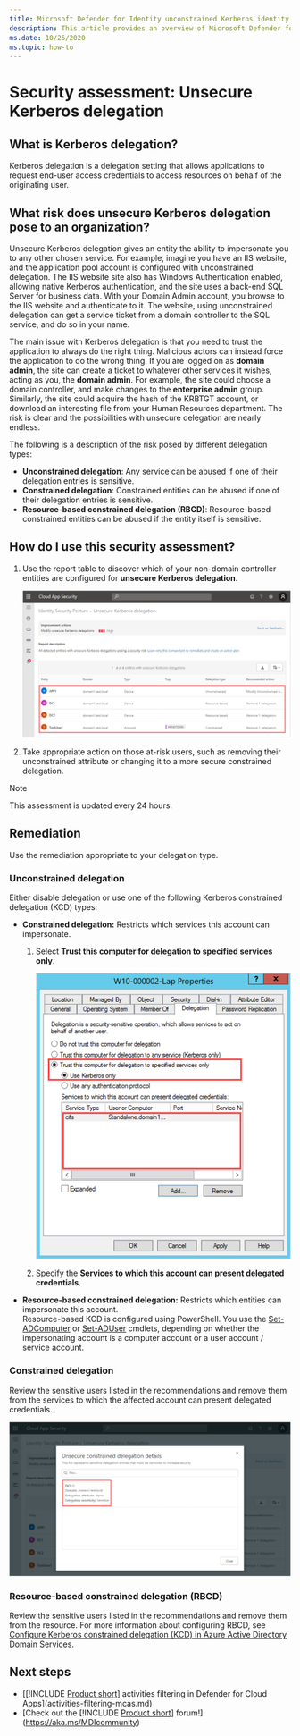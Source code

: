 ```yaml
---
title: Microsoft Defender for Identity unconstrained Kerberos identity security posture assessment
description: This article provides an overview of Microsoft Defender for Identity's unconstrained Kerberos identity security posture assessment reports.
ms.date: 10/26/2020
ms.topic: how-to
---
```


# Security assessment: Unsecure Kerberos delegation

## What is Kerberos delegation?

Kerberos delegation is a delegation setting that allows applications to request end-user access credentials to access resources on behalf of the originating user.

## What risk does unsecure Kerberos delegation pose to an organization?

Unsecure Kerberos delegation gives an entity the ability to impersonate you to any other chosen service. For example, imagine you have an IIS website, and the application pool account is configured with unconstrained delegation. The IIS website site also has Windows Authentication enabled, allowing native Kerberos authentication, and the site uses a back-end SQL Server for business data. With your Domain Admin account, you browse to the IIS website and authenticate to it. The website, using unconstrained delegation can get a service ticket from a domain controller to the SQL service, and do so in your name.

The main issue with Kerberos delegation is that you need to trust the application to always do the right thing. Malicious actors can instead force the application to do the wrong thing. If you are logged on as **domain admin**, the site can create a ticket to whatever other services it wishes, acting as you, the **domain admin**. For example, the site could choose a domain controller, and make changes to the **enterprise admin** group. Similarly, the site could acquire the hash of the KRBTGT account, or download an interesting file from your Human Resources department. The risk is clear and the possibilities with unsecure delegation are nearly endless.

The following is a description of the risk posed by different delegation types:

- **Unconstrained delegation**: Any service can be abused if one of their delegation entries is sensitive.
- **Constrained delegation**: Constrained entities can be abused if one of their delegation entries is sensitive.
- **Resource-based constrained delegation (RBCD)**: Resource-based constrained entities can be abused if the entity itself is sensitive.

## How do I use this security assessment?

1. Use the report table to discover which of your non-domain controller entities are configured for **unsecure Kerberos delegation**.

    ![Unsecure Kerberos delegation security assessment.](media/cas-isp-kerberos-delegation-2.png)
1. Take appropriate action on those at-risk users, such as removing their unconstrained attribute or changing it to a more secure constrained delegation.

> [!NOTE]
> This assessment is updated every 24 hours.

## Remediation

Use the remediation appropriate to your delegation type.

### Unconstrained delegation

Either disable delegation or use one of the following Kerberos constrained delegation (KCD) types:

- **Constrained delegation:** Restricts which services this account can impersonate.

    1. Select **Trust this computer for delegation to specified services only**.

        ![Unconstrained Kerberos delegation remediation.](media/cas-isp-unconstrained-kerberos-1.png)

    2. Specify the **Services to which this account can present delegated credentials**.

- **Resource-based constrained delegation:** Restricts which entities can impersonate this account.  
Resource-based KCD is configured using PowerShell. You use the [Set-ADComputer](/powershell/module/activedirectory/set-adcomputer) or [Set-ADUser](/powershell/module/activedirectory/set-aduser) cmdlets, depending on whether the impersonating account is a computer account or a user account / service account.

### Constrained delegation

Review the sensitive users listed in the recommendations and remove them from the services to which the affected account can present delegated credentials.

![Constrained Kerberos delegation remediation.](media/cas-isp-unconstrained-kerberos-2.png)

### Resource-based constrained delegation (RBCD)

Review the sensitive users listed in the recommendations and remove them from the resource. For more information about configuring RBCD, see [Configure Kerberos constrained delegation (KCD) in Azure Active Directory Domain Services](/azure/active-directory-domain-services/deploy-kcd).

## Next steps

- [[!INCLUDE [Product short](includes/product-short.md)] activities filtering in Defender for Cloud Apps](activities-filtering-mcas.md)
- [Check out the [!INCLUDE [Product short](includes/product-short.md)] forum!](<https://aka.ms/MDIcommunity>)
